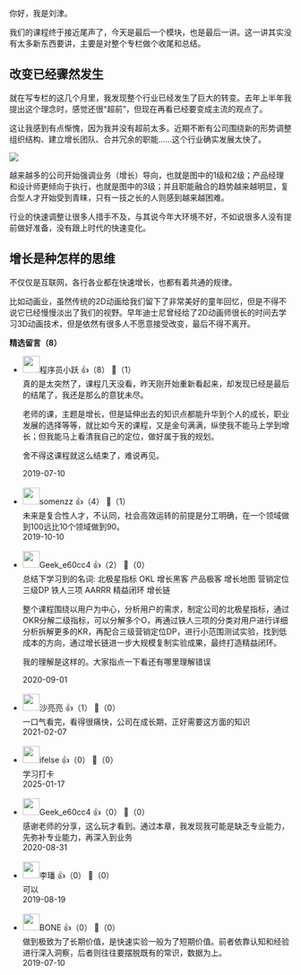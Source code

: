 你好，我是刘津。

我们的课程终于接近尾声了，今天是最后一个模块，也是最后一讲。这一讲其实没有太多新东西要讲，主要是对整个专栏做个收尾和总结。

## 改变已经骤然发生

就在写专栏的这几个月里，我发现整个行业已经发生了巨大的转变。去年上半年我提出这个理念时，感觉还很“超前”，但现在再看已经要变成主流的观点了。

这让我感到有点惭愧，因为我并没有超前太多。近期不断有公司围绕新的形势调整组织结构、建立增长团队、合并冗余的职能……这个行业确实发展太快了。

![](https://static001.geekbang.org/resource/image/da/41/dabf3d89ffe2a78a33f3c2dddb3f2341.png?wh=1600%2A900)

越来越多的公司开始强调业务（增长）导向，也就是图中的1级和2级；产品经理和设计师更倾向于执行，也就是图中的3级；并且职能融合的趋势越来越明显，复合型人才开始受到青睐，只有一技之长的人则感到越来越困难。

行业的快速调整让很多人措手不及，与其说今年大环境不好，不如说很多人没有提前做好准备，没有跟上时代的快速变化。

## 增长是种怎样的思维

不仅仅是互联网，各行各业都在快速增长，也都有着共通的规律。

比如动画业，虽然传统的2D动画给我们留下了非常美好的童年回忆，但是不得不说它已经慢慢淡出了我们的视野。早年迪士尼曾经给了2D动画师很长的时间去学习3D动画技术，但是依然有很多人不愿意接受改变，最后不得不离开。
<div><strong>精选留言（8）</strong></div><ul>
<li><img src="https://static001.geekbang.org/account/avatar/00/0f/7e/bb/947c329a.jpg" width="30px"><span>程序员小跃</span> 👍（8） 💬（1）<div>真的是太突然了，课程几天没看，昨天刚开始重新看起来，却发现已经是最后的结尾了，我还是那么的意犹未尽。

老师的课，主题是增长，但是延伸出去的知识点都能升华到个人的成长，职业发展的选择等等，就比如今天的课程，又是金句满满，纵使我不能马上学到增长；但我能马上看清我自己的定位，做好属于我的规划。

舍不得这课程就这么结束了，难说再见。</div>2019-07-10</li><br/><li><img src="https://static001.geekbang.org/account/avatar/00/12/1d/7d/368df396.jpg" width="30px"><span>somenzz</span> 👍（4） 💬（1）<div>未来是复合性人才，不认同，社会高效运转的前提是分工明确，在一个领域做到100远比10个领域做到90。</div>2019-10-10</li><br/><li><img src="http://thirdwx.qlogo.cn/mmopen/vi_32/hMfKic1J7ejgJ4Z4GHa3jSMQt4kg2OZngOVAZZDt8x0CN6stLHIYJDC5rhhcLc4VCMrKGBKx4wQuQCIoQlNQfeg/132" width="30px"><span>Geek_e60cc4</span> 👍（2） 💬（0）<div>总结下学习到的名词:
北极星指标
OKL
增长黑客
产品极客
增长地图
营销定位三级DP
铁人三项
AARRR
精益闭环
增长链

整个课程围绕以用户为中心，分析用户的需求，制定公司的北极星指标，通过OKR分解二级指标，可以分解多个O，再通过铁人三项的分类对用户进行详细分析拆解更多的KR，再配合三级营销定位DP，进行小范围测试实验，找到低成本的方向，通过增长链进一步大规模复制实验成果，最终打造精益闭环。

我的理解是这样的。大家指点一下看还有哪里理解错误

</div>2020-09-01</li><br/><li><img src="https://static001.geekbang.org/account/avatar/00/10/c6/e4/ec572f55.jpg" width="30px"><span>沙亮亮</span> 👍（1） 💬（0）<div>一口气看完，看得很痛快，公司在成长期，正好需要这方面的知识</div>2021-02-07</li><br/><li><img src="https://static001.geekbang.org/account/avatar/00/26/eb/d7/90391376.jpg" width="30px"><span>ifelse</span> 👍（0） 💬（0）<div>学习打卡</div>2025-01-17</li><br/><li><img src="http://thirdwx.qlogo.cn/mmopen/vi_32/hMfKic1J7ejgJ4Z4GHa3jSMQt4kg2OZngOVAZZDt8x0CN6stLHIYJDC5rhhcLc4VCMrKGBKx4wQuQCIoQlNQfeg/132" width="30px"><span>Geek_e60cc4</span> 👍（0） 💬（0）<div>感谢老师的分享，这么玩才看到。通过本章，我发现我可能是缺乏专业能力，先弥补专业能力，再深入到业务</div>2020-08-31</li><br/><li><img src="http://thirdwx.qlogo.cn/mmopen/vi_32/DYAIOgq83er0ld9IJSEIS4deWfwqjYDebBVUmNLQDiaRKh71sfHHqFNmOkoqzT3KEdvXM9ic2MOsbyqJBloVdK3g/132" width="30px"><span>李璠</span> 👍（0） 💬（0）<div>可以</div>2019-08-19</li><br/><li><img src="https://static001.geekbang.org/account/avatar/00/0f/93/cd/a5a1a1d2.jpg" width="30px"><span>BONE</span> 👍（0） 💬（0）<div>做到极致为了长期价值，是快速实验一般为了短期价值。前者依靠认知和经验进行深入洞察，后者则往往要摆脱既有的常识，数据为上。</div>2019-07-10</li><br/>
</ul>